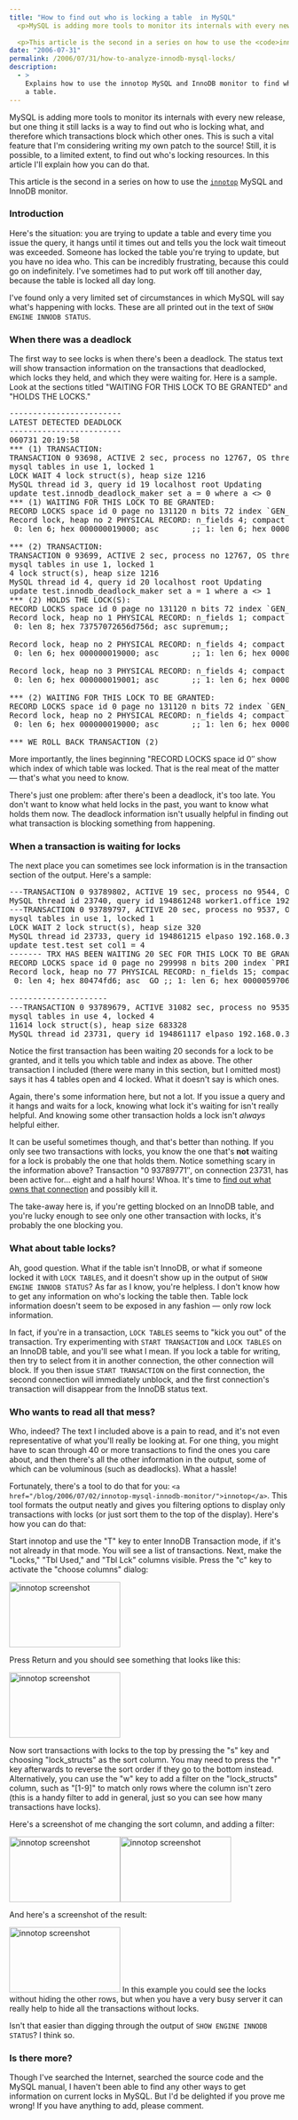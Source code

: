 ```yaml
---
title: "How to find out who is locking a table  in MySQL"
  <p>MySQL is adding more tools to monitor its internals with every new release, but one thing it still lacks is a way to find out who is locking what, and therefore which transactions block which other ones.  This is such a vital feature that I'm considering writing my own patch to the source!  Still, it is possible, to a limited extent, to find out who's locking resources.  In this article I'll explain how you can do that.</p>
  
  <p>This article is the second in a series on how to use the <code>innotop</code> MySQL and InnoDB monitor.</p>
date: "2006-07-31"
permalink: /2006/07/31/how-to-analyze-innodb-mysql-locks/
description:
  - >
    Explains how to use the innotop MySQL and InnoDB monitor to find what is locking
    a table.
---
```

MySQL is adding more tools to monitor its internals with every new release, but one thing it still lacks is a way to find out who is locking what, and therefore which transactions block which other ones. This is such a vital feature that I'm considering writing my own patch to the source! Still, it is possible, to a limited extent, to find out who's locking resources. In this article I'll explain how you can do that.

This article is the second in a series on how to use the [`innotop`][1] MySQL and InnoDB monitor.

### Introduction

Here's the situation: you are trying to update a table and every time you issue the query, it hangs until it times out and tells you the lock wait timeout was exceeded. Someone has locked the table you're trying to update, but you have no idea who. This can be incredibly frustrating, because this could go on indefinitely. I've sometimes had to put work off till another day, because the table is locked all day long.

I've found only a very limited set of circumstances in which MySQL will say what's happening with locks. These are all printed out in the text of `SHOW ENGINE INNODB STATUS`.

### When there was a deadlock

The first way to see locks is when there's been a deadlock. The status text will show transaction information on the transactions that deadlocked, which locks they held, and which they were waiting for. Here is a sample. Look at the sections titled "WAITING FOR THIS LOCK TO BE GRANTED" and "HOLDS THE LOCKS."

<pre>------------------------
LATEST DETECTED DEADLOCK
------------------------
060731 20:19:58
*** (1) TRANSACTION:
TRANSACTION 0 93698, ACTIVE 2 sec, process no 12767, OS thread id 1141946720 starting index read
mysql tables in use 1, locked 1
LOCK WAIT 4 lock struct(s), heap size 1216
MySQL thread id 3, query id 19 localhost root Updating
update test.innodb_deadlock_maker set a = 0 where a &lt;&gt; 0
*** (1) WAITING FOR THIS LOCK TO BE GRANTED:
RECORD LOCKS space id 0 page no 131120 n bits 72 index `GEN_CLUST_INDEX` of table `test/innodb_deadlock_maker` trx id 0 93698 lock_mode X waiting
Record lock, heap no 2 PHYSICAL RECORD: n_fields 4; compact format; info bits 0
 0: len 6; hex 000000019000; asc       ;; 1: len 6; hex 000000016e01; asc     n ;; 2: len 7; hex 80000000320110; asc     2  ;; 3: len 4; hex 80000000; asc     ;;

*** (2) TRANSACTION:
TRANSACTION 0 93699, ACTIVE 2 sec, process no 12767, OS thread id 1142212960 starting index read, thread declared inside InnoDB 500
mysql tables in use 1, locked 1
4 lock struct(s), heap size 1216
MySQL thread id 4, query id 20 localhost root Updating
update test.innodb_deadlock_maker set a = 1 where a &lt;&gt; 1
*** (2) HOLDS THE LOCK(S):
RECORD LOCKS space id 0 page no 131120 n bits 72 index `GEN_CLUST_INDEX` of table `test/innodb_deadlock_maker` trx id 0 93699 lock mode S
Record lock, heap no 1 PHYSICAL RECORD: n_fields 1; compact format; info bits 0
 0: len 8; hex 73757072656d756d; asc supremum;;

Record lock, heap no 2 PHYSICAL RECORD: n_fields 4; compact format; info bits 0
 0: len 6; hex 000000019000; asc       ;; 1: len 6; hex 000000016e01; asc     n ;; 2: len 7; hex 80000000320110; asc     2  ;; 3: len 4; hex 80000000; asc     ;;

Record lock, heap no 3 PHYSICAL RECORD: n_fields 4; compact format; info bits 0
 0: len 6; hex 000000019001; asc       ;; 1: len 6; hex 000000016e01; asc     n ;; 2: len 7; hex 8000000032011f; asc     2  ;; 3: len 4; hex 80000001; asc     ;;

*** (2) WAITING FOR THIS LOCK TO BE GRANTED:
RECORD LOCKS space id 0 page no 131120 n bits 72 index `GEN_CLUST_INDEX` of table `test/innodb_deadlock_maker` trx id 0 93699 lock_mode X waiting
Record lock, heap no 2 PHYSICAL RECORD: n_fields 4; compact format; info bits 0
 0: len 6; hex 000000019000; asc       ;; 1: len 6; hex 000000016e01; asc     n ;; 2: len 7; hex 80000000320110; asc     2  ;; 3: len 4; hex 80000000; asc     ;;

*** WE ROLL BACK TRANSACTION (2)</pre>

More importantly, the lines beginning "RECORD LOCKS space id 0&#8243; show which index of which table was locked. That is the real meat of the matter &#8212; that's what you need to know.

There's just one problem: after there's been a deadlock, it's too late. You don't want to know what held locks in the past, you want to know what holds them now. The deadlock information isn't usually helpful in finding out what transaction is blocking something from happening.

### When a transaction is waiting for locks

The next place you can sometimes see lock information is in the transaction section of the output. Here's a sample:

<pre>---TRANSACTION 0 93789802, ACTIVE 19 sec, process no 9544, OS thread id 389120018
MySQL thread id 23740, query id 194861248 worker1.office 192.168.0.12 robot
---TRANSACTION 0 93789797, ACTIVE 20 sec, process no 9537, OS thread id 389005359 starting index read
mysql tables in use 1, locked 1
LOCK WAIT 2 lock struct(s), heap size 320
MySQL thread id 23733, query id 194861215 elpaso 192.168.0.31 robot Updating
update test.test set col1 = 4
------- TRX HAS BEEN WAITING 20 SEC FOR THIS LOCK TO BE GRANTED:
RECORD LOCKS space id 0 page no 299998 n bits 200 index `PRIMARY` of table `test/test` trx id 0 93789797 lock_mode X locks rec but not gap waiting
Record lock, heap no 77 PHYSICAL RECORD: n_fields 15; compact format; info bits 0 
 0: len 4; hex 80474fd6; asc  GO ;; 1: len 6; hex 000005970680; asc       ;; 2: len 7; hex 000017c02b176c; asc     + l;; 3: len 4; hex 80000003; asc     ;; 4: len 8; hex 800000000da0c93a; asc        :;; 5: len 8; hex 800000000eb2ea7e; asc        ~;; 6: len 4; hex c771fe44; asc  q D;; 7: len 4; hex 8000003e; asc    &gt;;; 8: len 8; hex 8000123eb9e5dfd5; asc    &gt;    ;; 9: len 4; hex 8000003a; asc    :;; 10: len 8; hex 8000123eb9e43603; asc    &gt;  6 ;; 11: len 4; hex 80000035; asc    5;; 12: len 8; hex 8000123eb9d6c130; asc    &gt;   0;; 13: len 4; hex 80000033; asc    3;; 14: len 8; hex 8000123eb9c7c853; asc    &gt;   S;;
 
---------------------
---TRANSACTION 0 93789679, ACTIVE 31082 sec, process no 9535, OS thread id 388972583 starting index read, thread declared inside InnoDB 6
mysql tables in use 4, locked 4
11614 lock struct(s), heap size 683328
MySQL thread id 23731, query id 194861117 elpaso 192.168.0.31 robot</pre>

Notice the first transaction has been waiting 20 seconds for a lock to be granted, and it tells you which table and index as above. The other transaction I included (there were many in this section, but I omitted most) says it has 4 tables open and 4 locked. What it doesn't say is which ones.

Again, there's some information here, but not a lot. If you issue a query and it hangs and waits for a lock, knowing what lock it's waiting for isn't really helpful. And knowing some other transaction holds a lock isn't *always* helpful either.

It can be useful sometimes though, and that's better than nothing. If you only see two transactions with locks, you know the one that's **not** waiting for a lock is probably the one that holds them. Notice something scary in the information above? Transaction "0 93789771&#8243;, on connection 23731, has been active for&#8230; eight and a half hours! Whoa. It's time to [find out what owns that connection][2] and possibly kill it.

The take-away here is, if you're getting blocked on an InnoDB table, and you're lucky enough to see only one other transaction with locks, it's probably the one blocking you.

### What about table locks?

Ah, good question. What if the table isn't InnoDB, or what if someone locked it with `LOCK TABLES`, and it doesn't show up in the output of `SHOW ENGINE INNODB STATUS`? As far as I know, you're helpless. I don't know how to get any information on who's locking the table then. Table lock information doesn't seem to be exposed in any fashion &#8212; only row lock information.

In fact, if you're in a transaction, `LOCK TABLES` seems to "kick you out" of the transaction. Try experimenting with `START TRANSACTION` and `LOCK TABLES` on an InnoDB table, and you'll see what I mean. If you lock a table for writing, then try to select from it in another connection, the other connection will block. If you then issue `START TRANSACTION` on the first connection, the second connection will immediately unblock, and the first connection's transaction will disappear from the InnoDB status text.

### Who wants to read all that mess?

Who, indeed? The text I included above is a pain to read, and it's not even representative of what you'll really be looking at. For one thing, you might have to scan through 40 or more transactions to find the ones you care about, and then there's all the other information in the output, some of which can be voluminous (such as deadlocks). What a hassle!

Fortunately, there's a tool to do that for you: `<a href="/blog/2006/07/02/innotop-mysql-innodb-monitor/">innotop</a>`. This tool formats the output neatly and gives you filtering options to display only transactions with locks (or just sort them to the top of the display). Here's how you can do that:

Start innotop and use the "T" key to enter InnoDB Transaction mode, if it's not already in that mode. You will see a list of transactions. Next, make the "Locks," "Tbl Used," and "Tbl Lck" columns visible. Press the "c" key to activate the "choose columns" dialog:

[<img src="/innotop/thumb-innotop-choose-columns.png" alt="innotop screenshot" width="200" height="118" />][3]

Press Return and you should see something that looks like this:

[<img src="/innotop/thumb-innotop-default-T-display.png" alt="innotop screenshot" width="200" height="118" />][4]

Now sort transactions with locks to the top by pressing the "s" key and choosing "lock\_structs" as the sort column. You may need to press the "r" key afterwards to reverse the sort order if they go to the bottom instead. Alternatively, you can use the "w" key to add a filter on the "lock\_structs" column, such as "[1-9]" to match only rows where the column isn't zero (this is a handy filter to add in general, just so you can see how many transactions have locks).

Here's a screenshot of me changing the sort column, and adding a filter:

[<img src="/innotop/thumb-innotop-choose-sort-column.png" alt="innotop screenshot" width="200" height="118" />][5][<img src="/innotop/thumb-innotop-add-filter.png" alt="innotop screenshot" width="200" height="118" />][6]

And here's a screenshot of the result:

[<img src="/innotop/thumb-innotop-filtered-view.png" alt="innotop screenshot" width="200" height="118" />][7] 
In this example you could see the locks without hiding the other rows, but when you have a very busy server it can really help to hide all the transactions without locks.

Isn't that easier than digging through the output of `SHOW ENGINE INNODB STATUS`? I think so.

### Is there more?

Though I've searched the Internet, searched the source code and the MySQL manual, I haven't been able to find any other ways to get information on current locks in MySQL. But I'd be delighted if you prove me wrong! If you have anything to add, please comment.

 [1]: /innotop/
 [2]: /blog/2006/07/23/how-to-track-what-owns-a-mysql-connection/
 [3]: /innotop/innotop-choose-columns.png
 [4]: /innotop/innotop-default-T-display.png
 [5]: /innotop/innotop-choose-sort-column.png
 [6]: /innotop/innotop-add-filter.png
 [7]: /innotop/innotop-filtered-view.png
